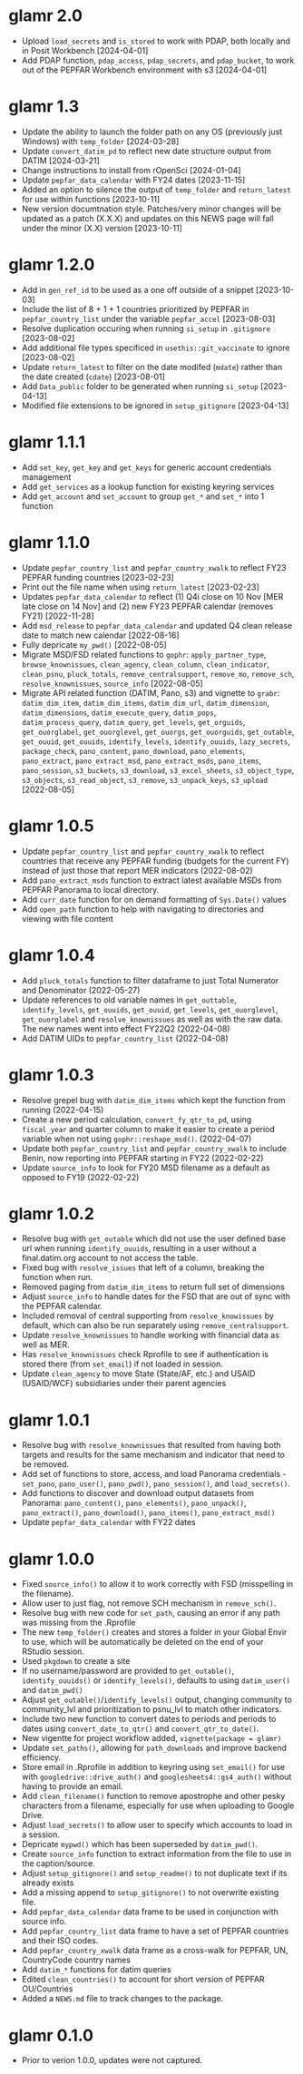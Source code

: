 # glamr 2.0
* Upload `load_secrets` and `is_stored` to work with PDAP, both locally and in Posit Workbench [2024-04-01]
* Add PDAP function, `pdap_access`, `pdap_secrets`, and `pdap_bucket`, to work out of the PEPFAR Workbench environment with s3 [2024-04-01]

# glamr 1.3
* Update the ability to launch the folder path on any OS (previously just Windows) with `temp_folder` [2024-03-28]
* Update `convert_datim_pd` to reflect new date structure output from DATIM [2024-03-21]
* Change instructions to install from rOpenSci [2024-01-04]
* Update `pepfar_data_calendar` with FY24 dates [2023-11-15]
* Added an option to silence the output of `temp_folder` and `return_latest` for use within functions [2023-10-11]
* New version documtnation style. Patches/very minor changes will be updated as a patch (X.X.X) and updates on this NEWS page will fall under the minor (X.X) version [2023-10-11]

# glamr 1.2.0
* Add in `gen_ref_id` to be used as a one off outside of a snippet [2023-10-03]
* Include the list of 8 + 1 + 1 countries prioritized by PEPFAR in `pepfar_country_list` under the variable `pepfar_accel` [2023-08-03]
* Resolve duplication occuring when running `si_setup` in `.gitignore` [2023-08-02]
* Add additional file types specificed in `usethis::git_vaccinate` to ignore [2023-08-02]
* Update `return_latest` to filter on the date modifed (`mdate`) rather than the date created (`cdate`) [2023-08-01] 
* Add `Data_public` folder to be generated when running `si_setup` [2023-04-13]
* Modified file extensions to be ignored in `setup_gitignore` [2023-04-13]

# glamr 1.1.1
* Add `set_key`, `get_key` and `get_keys` for generic account credentials management
* Add `get_services` as a lookup function for existing keyring services
* Add `get_account` and `set_account` to group `get_*` and `set_*` into 1 function

# glamr 1.1.0
* Update `pepfar_country_list` and `pepfar_country_xwalk` to reflect FY23 PEPFAR funding countries [2023-02-23]
* Print out the file name when using `return_latest` [2023-02-23]
* Updates `pepfar_data_calendar` to reflect (1) Q4i close on 10 Nov [MER late close on 14 Nov] and (2) new FY23 PEPFAR calendar (removes FY21) [2022-11-28]
* Add `msd_release` to `pepfar_data_calendar` and updated Q4 clean release date to match new calendar [2022-08-16]
* Fully depricate `my_pwd()` [2022-08-05]
* Migrate MSD/FSD related functions to `gophr`: `apply_partner_type`, `browse_knownissues`, `clean_agency`, `clean_column`, `clean_indicator`, `clean_psnu`, `pluck_totals`, `remove_centralsupport`, `remove_mo`, `remove_sch`, `resolve_knownissues`, `source_info` [2022-08-05]
* Migrate API related function (DATIM, Pano, s3) and vignette to `grabr`: `datim_dim_item`, `datim_dim_items`, `datim_dim_url`, `datim_dimension`, `datim_dimensions`, `datim_execute_query`, `datim_pops`, `datim_process_query`, `datim_query`, `get_levels`, `get_orguids`, `get_ouorglabel`, `get_ouorglevel`, `get_ouorgs`, `get_ouorguids`, `get_outable`, `get_ouuid`, `get_ouuids`, `identify_levels`, `identify_ouuids`, `lazy_secrets`, `package_check`, `pano_content`, `pano_download`, `pano_elements`, `pano_extract`, `pano_extract_msd`, `pano_extract_msds`, `pano_items`, `pano_session`, `s3_buckets`, `s3_download`, `s3_excel_sheets`, `s3_object_type`, `s3_objects`, `s3_read_object`, `s3_remove`, `s3_unpack_keys`, `s3_upload`
 [2022-08-05]

# glamr 1.0.5
* Update `pepfar_country_list` and `pepfar_country_xwalk` to reflect countries that receive any PEPFAR funding (budgets for the current FY) instead of just those that report MER indicators (2022-08-02)
* Add `pano_extract_msds` function to extract latest available MSDs from PEPFAR Panorama to local directory.
* Add `curr_date` function for on demand formatting of `Sys.Date()` values
* Add `open_path` function to help with navigating to directories and viewing with file content

# glamr 1.0.4
* Add `pluck_totals` function to filter dataframe to just Total Numerator and Denominator (2022-05-27)
* Update references to old variable names in `get_outtable`, `identify_levels`, `get_ouuids`, `get_ouuid`, `get_levels`, `get_ouorglevel`, `get_ouorglabel` and `resolve_knownissues` as well as with the raw data. The new names went into effect FY22Q2 (2022-04-08)
* Add DATIM UIDs to `pepfar_country_list` (2022-04-08)

# glamr 1.0.3
* Resolve grepel bug with `datim_dim_items` which kept the function from running (2022-04-15)
* Create a new period calculation, `convert_fy_qtr_to_pd`, using `fiscal_year` and quarter column to make it easier to create a period variable when not using `gophr::reshape_msd()`. (2022-04-07)
* Update both `pepfar_country_list` and `pepfar_country_xwalk` to include Benin, now reporting into PEPFAR starting in FY22 (2022-02-22)
* Update `source_info` to look for FY20 MSD filename as a default as opposed to FY19 (2022-02-22)

# glamr 1.0.2
* Resolve bug with `get_outable` which did not use the user defined base url when running `identify_ouuids`, resulting in a user without a final.datim.org account to not access the table.
* Fixed bug with `resolve_issues` that left of a column, breaking the function when run.
* Removed paging from `datim_dim_items` to return full set of dimensions
* Adjust `source_info` to handle dates for the FSD that are out of sync with the PEPFAR calendar.
* Included removal of central supporting from `resolve_knowissues` by default, which can also be run separately using `remove_centralsupport`.
* Update `resolve_knownissues` to handle working with financial data as well as MER.
* Has `resolve_knownissues` check Rprofile to see if authentication is stored there (from `set_email`) if not loaded in session.
* Update `clean_agency` to move State (State/AF, etc.) and USAID (USAID/WCF) subsidiaries under their parent agencies

# glamr 1.0.1
* Resolve bug with `resolve_knownissues` that resulted from having both targets and results for the same mechanism and indicator that need to be removed.
* Add set of functions to store, access, and load Panorama credentials - `set_pano`,
 `pano_user()`, `pano_pwd()`, `pano_session()`, and `load_secrets()`.
* Add functions to discover and download output datasets from Panorama: `pano_content()`, `pano_elements()`, `pano_unpack()`, `pano_extract()`, `pano_download()`, `pano_items()`, `pano_extract_msd()`
* Update `pepfar_data_calendar` with FY22 dates

# glamr 1.0.0
* Fixed `source_info()` to allow it to work correctly with FSD (misspelling in the filename).
* Allow user to just flag, not remove SCH mechanism in `remove_sch()`.
* Resolve bug with new code for `set_path`, causing an error if any path was missing from the .Rprofile
* The new `temp_folder()` creates and stores a folder in your Global Envir to use, which will be automatically be deleted on the end of your RStudio session.
* Used `pkgdown` to create a site
* If no username/password are provided to `get_outable()`, `identify_ouuids()` or `identify_levels()`, defaults to using `datim_user()` and `datim_pwd()`
* Adjust `get_outable()`/`identify_levels()` output, changing community to community_lvl and prioritization to psnu_lvl to match other indicators.
* Include two new function to convert dates to periods and periods to dates using `convert_date_to_qtr()` and `convert_qtr_to_date()`.
* New vigentte for project workflow added, `vignette(package = glamr)`
* Update `set_paths()`, allowing for `path_downloads` and improve backend efficiency.
* Store email in .Rprofile in addition to keyring using `set_email()` for use with `googledrive::drive_auth()` and `googlesheets4::gs4_auth()` without having to provide an email.
* Add `clean_filename()` function to remove apostrophe and other pesky characters from a filename, especially for use when uploading to Google Drive.
* Adjust `load_secrets()` to allow user to specify which accounts to load in a session.
* Depricate `mypwd()` which has been superseded by `datim_pwd()`.
* Create `source_info` function to extract information from the file to use in the caption/source.
* Adjust `setup_gitignore()` and `setup_readme()` to not duplicate text if its already exists
* Add a missing append to `setup_gitignore()` to not overwrite existing file.
* Add `pepfar_data_calendar` data frame to be used in conjunction with source info.
* Add `pepfar_country_list` data frame to have a set of PEPFAR countries and their ISO codes. 
* Add `pepfar_country_xwalk` data frame as a cross-walk for PEPFAR, UN, CountryCode country names
* Add `datim_*` functions for datim queries
* Edited `clean_countries()` to account for short version of PEPFAR OU/Countries
* Added a `NEWS.md` file to track changes to the package.

# glamr 0.1.0
* Prior to verion 1.0.0, updates were not captured.
